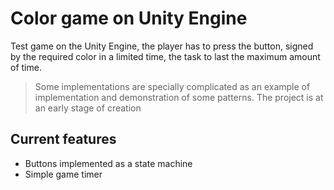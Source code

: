 # Color game on Unity Engine
Test game on the Unity Engine, the player has to press the button, signed by the required color in a limited time, the task to last the maximum amount of time. 
>Some implementations are specially complicated as an example of implementation and demonstration of some patterns. The project is at an early stage of creation

## Current features
- Buttons implemented as a state machine
- Simple game timer

